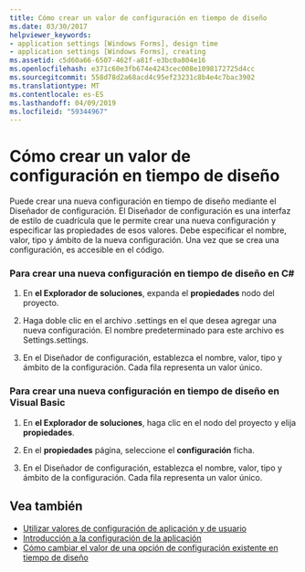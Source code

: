 ```yaml
---
title: Cómo crear un valor de configuración en tiempo de diseño
ms.date: 03/30/2017
helpviewer_keywords:
- application settings [Windows Forms], design time
- application settings [Windows Forms], creating
ms.assetid: c5d60a66-6507-462f-a81f-e3bc0a804e16
ms.openlocfilehash: e371c60e3fb674e4243cec008e1098172725d4cc
ms.sourcegitcommit: 558d78d2a68acd4c95ef23231c8b4e4c7bac3902
ms.translationtype: MT
ms.contentlocale: es-ES
ms.lasthandoff: 04/09/2019
ms.locfileid: "59344967"
---
```

# <a name="how-to-create-a-new-setting-at-design-time"></a>Cómo crear un valor de configuración en tiempo de diseño
Puede crear una nueva configuración en tiempo de diseño mediante el Diseñador de configuración. El Diseñador de configuración es una interfaz de estilo de cuadrícula que le permite crear una nueva configuración y especificar las propiedades de esos valores. Debe especificar el nombre, valor, tipo y ámbito de la nueva configuración. Una vez que se crea una configuración, es accesible en el código.  
  
### <a name="to-create-a-new-setting-at-design-time-in-c"></a>Para crear una nueva configuración en tiempo de diseño en C\#
  
1. En **el Explorador de soluciones**, expanda el **propiedades** nodo del proyecto.  
  
2. Haga doble clic en el archivo .settings en el que desea agregar una nueva configuración. El nombre predeterminado para este archivo es Settings.settings.  
  
3. En el Diseñador de configuración, establezca el nombre, valor, tipo y ámbito de la configuración. Cada fila representa un valor único.  
  
### <a name="to-create-a-new-setting-at-design-time-in-visual-basic"></a>Para crear una nueva configuración en tiempo de diseño en Visual Basic  
  
1. En **el Explorador de soluciones**, haga clic en el nodo del proyecto y elija **propiedades**.  
  
2. En el **propiedades** página, seleccione el **configuración** ficha.  
  
3. En el Diseñador de configuración, establezca el nombre, valor, tipo y ámbito de la configuración. Cada fila representa un valor único.  
  
## <a name="see-also"></a>Vea también

- [Utilizar valores de configuración de aplicación y de usuario](using-application-settings-and-user-settings.md)
- [Introducción a la configuración de la aplicación](application-settings-overview.md)
- [Cómo cambiar el valor de una opción de configuración existente en tiempo de diseño](how-to-change-the-value-of-an-existing-setting-at-design-time.md)
